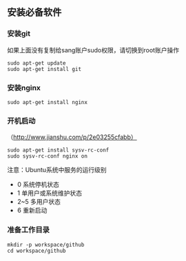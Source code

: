 ## 安装必备软件

### 安装git

如果上面没有复制给sang账户sudo权限，请切换到root账户操作

```
sudo apt-get update
sudo apt-get install git
```

### 安装nginx

```
sudo apt-get install nginx
```

### 开机启动
（http://www.jianshu.com/p/2e03255cfabb）

```
sudo apt-get install sysv-rc-conf
sudo sysv-rc-conf nginx on
```

注意：Ubuntu系统中服务的运行级别

- 0        系统停机状态
- 1        单用户或系统维护状态
- 2~5      多用户状态
- 6        重新启动

### 准备工作目录

```
mkdir -p workspace/github
cd workspace/github
```

